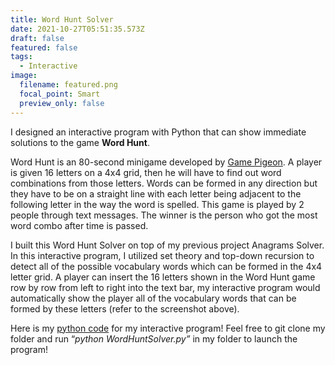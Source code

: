 ```yaml
---
title: Word Hunt Solver
date: 2021-10-27T05:51:35.573Z
draft: false
featured: false
tags:
  - Interactive
image:
  filename: featured.png
  focal_point: Smart
  preview_only: false
---
```

I designed an interactive program with Python that can show immediate solutions to the game **Word Hunt**. 

Word Hunt is an 80-second minigame developed by [Game Pigeon](http://gamepigeonapp.com/). A player is given 16 letters on a 4x4 grid, then he will have to find out word combinations from those letters. Words can be formed in any direction but they have to be on a straight line with each letter being adjacent to the following letter in the way the word is spelled. This game is played by 2 people through text messages. The winner is the person who got the most word combo after time is passed.

I built this Word Hunt Solver on top of my previous project Anagrams Solver. In this interactive program, I utilized set theory and top-down recursion to detect all of the possible vocabulary words which can be formed in the 4x4 letter grid. A player can insert the 16 letters shown in the Word Hunt game row by row from left to right into the text bar, my interactive program would automatically show the player all of the vocabulary words that can be formed by these letters (refer to the screenshot above).

Here is my [python code](https://github.com/tinghanlin/wordhunt-solver) for my interactive program! Feel free to git clone my folder and run “*python WordHuntSolver.py”* in my folder to launch the program!